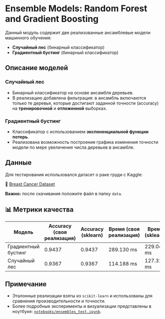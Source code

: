 # Ensemble Models: Random Forest and Gradient Boosting

Данный модуль содержит две реализованные ансамблевые модели машинного обучения:

- **Случайный лес** (бинарный классификатор)
- **Градиентный бустинг** (бинарный классификатор)

## Описание моделей

### Случайный лес

- Бинарный классификатор на основе ансамбля деревьев.
- В реализацию добавлена фильтрация: в ансамбль включаются только те деревья, которые достигают заданной точности (accuracy) на **тренировочной** и **отложенной** выборках.

### Градиентный бустинг

- Классификатор с использованием **экспоненциальной функции потерь**.
- Реализована возможность построения графика изменения точности модели по мере увеличения числа деревьев в ансамбле.

## Данные

Для тестирования использовался датасет о раке груди с Kaggle:

🔗 [Breast Cancer Dataset](https://www.kaggle.com/datasets/yasserh/breast-cancer-dataset)

**Важно:** после скачивания положите файл в папку `data`.

## 📊 Метрики качества

| Модель               | Accuracy (своя реализация) | Accuracy (sklearn) | Время (своя реализация) | Время (sklearn) |
|----------------------|----------------------------|---------------------|--------------------------|------------------|
| Градиентный бустинг  | 0.9437                     | 0.9437              | 289.130 ms               | 229.047 ms       |
| Случайный лес        | 0.9367                     | 0.9367              | 114.188 ms               | 127.318 ms       |

## Примечание

- Эталонные реализации взяты из `scikit-learn` и использованы для сравнения производительности и точности.
- Более подробные эксперименты и визуализации представлены в ноутбуке: [`notebooks/ensembles_test.ipynb`](../notebooks/ensembles_test.ipynb).
